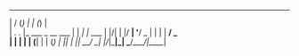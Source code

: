 ___  ____                _     _ _       
|  \/  (_)              | |   (_) |      
| .  . |_  ___ _ __ ___ | |    _| |_ ___ 
| |\/| | |/ __| '__/ _ \| |   | | __/ _ \
| |  | | | (__| | | (_) | |___| | ||  __/
\_|  |_/_|\___|_|  \___/\_____/_|\__\___|
                                         
                                         
